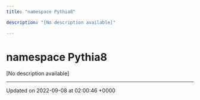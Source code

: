 ```yaml
---
title: "namespace Pythia8"

description: "[No description available]"

---
```


# namespace Pythia8

[No description available]






-------------------------------

Updated on 2022-09-08 at 02:00:46 +0000